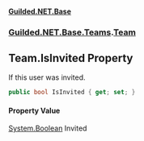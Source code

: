 #### [Guilded.NET.Base](Guilded_NET_Base.md 'Guilded.NET.Base')
### [Guilded.NET.Base.Teams](Guilded_NET_Base.md#Guilded_NET_Base_Teams 'Guilded.NET.Base.Teams').[Team](Team.md 'Guilded.NET.Base.Teams.Team')
## Team.IsInvited Property
If this user was invited.  
```csharp
public bool IsInvited { get; set; }
```
#### Property Value
[System.Boolean](https://docs.microsoft.com/en-us/dotnet/api/System.Boolean 'System.Boolean')
Invited
